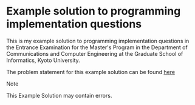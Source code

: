 # Example solution to programming implementation questions

This is my example solution to programming implementation questions in the Entrance Examination for the Master's Program in the Department of Communications and Computer Engineering at the Graduate School of Informatics, Kyoto University.

The problem statement for this example solution can be found [here](http://www.i.kyoto-u.ac.jp/admission/guide.html)


> [!NOTE]
> This Example Solution may contain errors.

